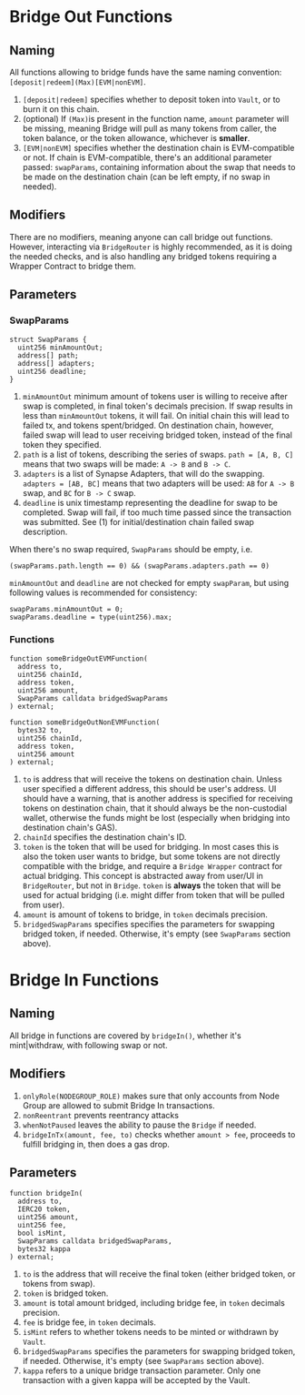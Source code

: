# Bridge Out Functions

## Naming

All functions allowing to bridge funds have the same naming convention: `[deposit|redeem](Max)[EVM|nonEVM]`.

1. `[deposit|redeem]` specifies whether to deposit token into `Vault`, or to burn it on this chain.
2. (optional) If `(Max)`is present in the function name, `amount` parameter will be missing, meaning Bridge will pull as many tokens from caller,
   the token balance, or the token allowance, whichever is **smaller**.
3. `[EVM|nonEVM]` specifies whether the destination chain is EVM-compatible or not. If chain is EVM-compatible, there's an additional parameter passed: `swapParams`,
   containing information about the swap that needs to be made on the destination chain (can be left empty, if no swap in needed).

## Modifiers

There are no modifiers, meaning anyone can call bridge out functions. However, interacting via `BridgeRouter` is highly recommended, as it is doing the needed checks,
and is also handling any bridged tokens requiring a Wrapper Contract to bridge them.

## Parameters

### SwapParams

```solidity
struct SwapParams {
  uint256 minAmountOut;
  address[] path;
  address[] adapters;
  uint256 deadline;
}

```

1. `minAmountOut` minimum amount of tokens user is willing to receive after swap is completed, in final token's decimals precision. If swap results in less than `minAmountOut` tokens, it will fail. On initial chain this will lead to failed tx, and tokens spent/bridged. On destination chain, however, failed swap will lead to user receiving bridged token, instead of the final token they specified.
2. `path` is a list of tokens, describing the series of swaps. `path = [A, B, C]` means that two swaps will be made: `A -> B` and `B -> C`.
3. `adapters` is a list of Synapse Adapters, that will do the swapping. `adapters = [AB, BC]` means that two adapters will be used: `AB` for `A -> B` swap, and `BC` for `B -> C` swap.
4. `deadline` is unix timestamp representing the deadline for swap to be completed. Swap will fail, if too much time passed since the transaction was submitted. See (1) for initial/destination chain failed swap description.

When there's no swap required, `SwapParams` should be empty, i.e.

```solidity
(swapParams.path.length == 0) && (swapParams.adapters.path == 0)
```

`minAmountOut` and `deadline` are not checked for empty `swapParam`, but using following values is recommended for consistency:

```solidity
swapParams.minAmountOut = 0;
swapParams.deadline = type(uint256).max;
```

### Functions

```solidity
function someBridgeOutEVMFunction(
  address to,
  uint256 chainId,
  address token,
  uint256 amount,
  SwapParams calldata bridgedSwapParams
) external;

function someBridgeOutNonEVMFunction(
  bytes32 to,
  uint256 chainId,
  address token,
  uint256 amount
) external;

```

1. `to` is address that will receive the tokens on destination chain. Unless user specified a different address, this should be user's address. UI should have a warning, that is another address is specified for receiving tokens on destination chain, that it should always be the non-custodial wallet, otherwise the funds might be lost (especially when bridging into destination chain's GAS).
2. `chainId` specifies the destination chain's ID.
3. `token` is the token that will be used for bridging. In most cases this is also the token user wants to bridge, but some tokens are not directly compatible with the bridge, and require a `Bridge Wrapper` contract for actual bridging. This concept is abstracted away from user/UI in `BridgeRouter`, but not in `Bridge`. `token` is **always** the token that will be used for actual bridging (i.e. might differ from token that will be pulled from user).
4. `amount` is amount of tokens to bridge, in `token` decimals precision.
5. `bridgedSwapParams` specifies specifies the parameters for swapping bridged token, if needed. Otherwise, it's empty (see `SwapParams` section above).

# Bridge In Functions

## Naming

All bridge in functions are covered by `bridgeIn()`, whether it's mint|withdraw, with following swap or not.

## Modifiers

1. `onlyRole(NODEGROUP_ROLE)` makes sure that only accounts from Node Group are allowed to submit Bridge In transactions.
2. `nonReentrant` prevents reentrancy attacks
3. `whenNotPaused` leaves the ability to pause the `Bridge` if needed.
4. `bridgeInTx(amount, fee, to)` checks whether `amount > fee`, proceeds to fulfill bridging in, then does a gas drop.

## Parameters

```solidity
function bridgeIn(
  address to,
  IERC20 token,
  uint256 amount,
  uint256 fee,
  bool isMint,
  SwapParams calldata bridgedSwapParams,
  bytes32 kappa
) external;

```

1. `to` is the address that will receive the final token (either bridged token, or tokens from swap).
2. `token` is bridged token.
3. `amount` is total amount bridged, including bridge fee, in `token` decimals precision.
4. `fee` is bridge fee, in `token` decimals.
5. `isMint` refers to whether tokens needs to be minted or withdrawn by `Vault`.
6. `bridgedSwapParams` specifies the parameters for swapping bridged token, if needed. Otherwise, it's empty (see `SwapParams` section above).
7. `kappa` refers to a unique bridge transaction parameter. Only one transaction with a given kappa will be accepted by the Vault.
